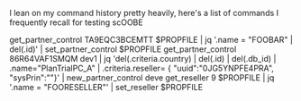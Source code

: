 I lean on my command history pretty heavily,  here's a list of commands I frequently recall for testing scOOBE

get_partner_control TA9EQC3BCEMTT $PROPFILE | jq '.name = "FOOBAR" | del(.id)' | set_partner_control $PROPFILE
get_partner_control 86R64VAF1SMQM dev1 | jq 'del(.criteria.country) | del(.id) | del(.db_id) | .name="PlanTrialPC_A" | .criteria.reseller= { "uuid":"0JG5YNPFE4PRA", "sysPrin":""}' | new_partner_control deve
get_reseller 9 $PROPFILE | jq '.name = "FOORESELLER"' | set_reseller $PROPFILE


